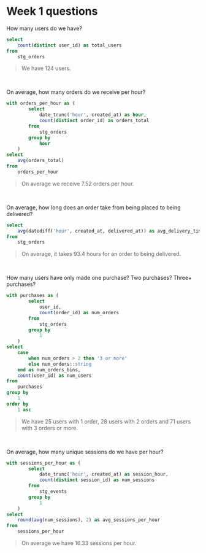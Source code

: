 # Week 1 questions  

How many users do we have?  

```sql
select
    count(distinct user_id) as total_users
from
    stg_orders
```  

> We have 124 users.  
<br/>
  

On average, how many orders do we receive per hour?  

```sql
with orders_per_hour as (
        select
            date_trunc('hour', created_at) as hour,
            count(distinct order_id) as orders_total
        from
            stg_orders
        group by
            hour
    )
select
    avg(orders_total)
from
    orders_per_hour
```  

> On average we receive 7.52 orders per hour.  
<br/>


On average, how long does an order take from being placed to being delivered?  

```sql
select
    avg(datediff('hour', created_at, delivered_at)) as avg_delivery_time
from
    stg_orders
```  

> On average, it takes 93.4 hours for an order to being delivered.  
<br/>
  

How many users have only made one purchase? Two purchases? Three+ purchases?  

```sql
with purchases as (
        select
            user_id,
            count(order_id) as num_orders
        from
            stg_orders
        group by
            1
    )
select
    case
        when num_orders > 2 then '3 or more'
        else num_orders::string
    end as num_orders_bins,
    count(user_id) as num_users
from
    purchases
group by
    1
order by
    1 asc
```  

> We have 25 users with 1 order, 28 users with 2 orders and 71 users with 3 orders or more.   
  
<br/>

On average, how many unique sessions do we have per hour?  

```sql
with sessions_per_hour as (
        select
            date_trunc('hour', created_at) as session_hour,
            count(distinct session_id) as num_sessions
        from
            stg_events
        group by
            1
    )
select
    round(avg(num_sessions), 2) as avg_sessions_per_hour
from
    sessions_per_hour
```  

> On average we have 16.33 sessions per hour.